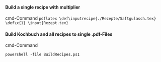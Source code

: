 
#### Build a single recipe with multiplier
cmd-Command
```pdflatex \def\inputrecipe{./Rezepte/Saftgulasch.tex} \def\x{1} \input{Rezept.tex}```

#### Build Kochbuch  and all recipes to single .pdf-Files
cmd-Command
```
powershell -file BuildRecipes.ps1 
```


